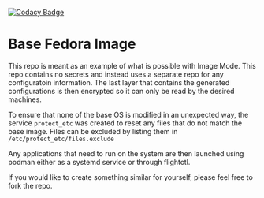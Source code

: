 [![Codacy Badge](https://app.codacy.com/project/badge/Grade/63aa21dd1caf4dac898ba695ce6a57e7)](https://app.codacy.com/gh/JasonN3/fedora_base/dashboard?utm_source=gh&utm_medium=referral&utm_content=&utm_campaign=Badge_grade)

# Base Fedora Image

This repo is meant as an example of what is possible with Image Mode. This repo contains no secrets and instead uses a separate repo for any configuratoin information. The last layer that contains the generated configurations is then encrypted so it can only be read by the desired machines.

To ensure that none of the base OS is modified in an unexpected way, the service `protect_etc` was created to reset any files that do not match the base image. Files can be excluded by listing them in `/etc/protect_etc/files.exclude`

Any applications that need to run on the system are then launched using podman either as a systemd service or through flightctl.

If you would like to create something similar for yourself, please feel free to fork the repo.
